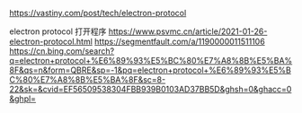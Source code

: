 https://vastiny.com/post/tech/electron-protocol


electron protocol 打开程序
https://www.psvmc.cn/article/2021-01-26-electron-protocol.html
https://segmentfault.com/a/1190000011511106
https://cn.bing.com/search?q=electron+protocol+%E6%89%93%E5%BC%80%E7%A8%8B%E5%BA%8F&qs=n&form=QBRE&sp=-1&pq=electron+protocol+%E6%89%93%E5%BC%80%E7%A8%8B%E5%BA%8F&sc=8-22&sk=&cvid=EF56509538304FBB939B0103AD37BB5D&ghsh=0&ghacc=0&ghpl=